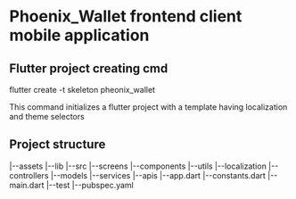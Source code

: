 # Phoenix_Wallet frontend client mobile application
## Flutter project creating cmd
flutter create -t skeleton pheonix_wallet

This command initializes a flutter project with a template having localization and theme selectors

## Project structure
|--assets
|--lib
    |--src
        |--screens
        |--components
        |--utils
        |--localization
        |--controllers
        |--models
        |--services
        |--apis
        |--app.dart
        |--constants.dart
    |--main.dart
|--test
|--pubspec.yaml